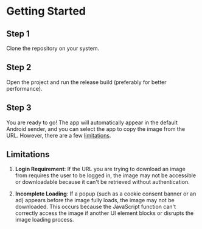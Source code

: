 # Getting Started

## Step 1
Clone the repository on your system.

## Step 2
Open the project and run the release build (preferably for better performance).

## Step 3
You are ready to go! The app will automatically appear in the default Android sender, and you can select the app to copy the image from the URL. However, there are a few [limitations](#limitations).

## Limitations

1. **Login Requirement**: If the URL you are trying to download an image from requires the user to be logged in, the image may not be accessible or downloadable because it can't be retrieved without authentication.

2. **Incomplete Loading**: If a popup (such as a cookie consent banner or an ad) appears before the image fully loads, the image may not be downloaded. This occurs because the JavaScript function can't correctly access the image if another UI element blocks or disrupts the image loading process.
